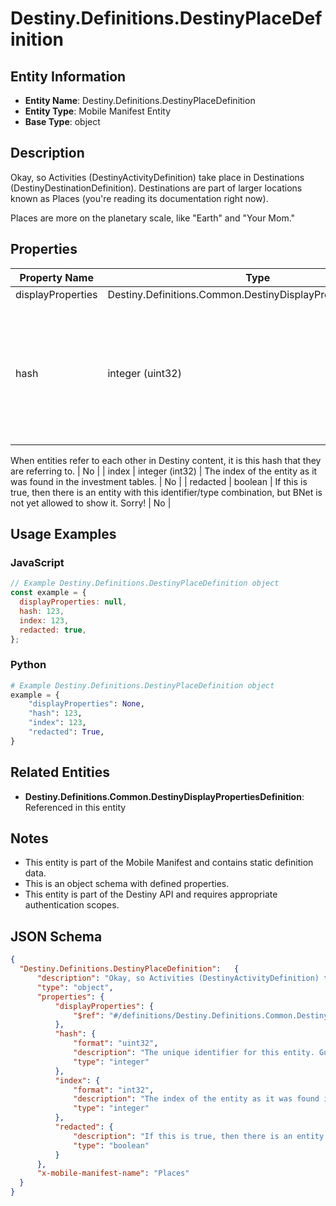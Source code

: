 # Destiny.Definitions.DestinyPlaceDefinition

## Entity Information
- **Entity Name**: Destiny.Definitions.DestinyPlaceDefinition
- **Entity Type**: Mobile Manifest Entity
- **Base Type**: object

## Description
Okay, so Activities (DestinyActivityDefinition) take place in Destinations (DestinyDestinationDefinition). Destinations are part of larger locations known as Places (you're reading its documentation right now).
Places are more on the planetary scale, like "Earth" and "Your Mom."

## Properties

| Property Name | Type | Description | Required |
|---------------|------|-------------|----------|
| displayProperties | Destiny.Definitions.Common.DestinyDisplayPropertiesDefinition |  | No |
| hash | integer (uint32) | The unique identifier for this entity. Guaranteed to be unique for the type of entity, but not globally.
When entities refer to each other in Destiny content, it is this hash that they are referring to. | No |
| index | integer (int32) | The index of the entity as it was found in the investment tables. | No |
| redacted | boolean | If this is true, then there is an entity with this identifier/type combination, but BNet is not yet allowed to show it. Sorry! | No |

## Usage Examples

### JavaScript
```javascript
// Example Destiny.Definitions.DestinyPlaceDefinition object
const example = {
  displayProperties: null,
  hash: 123,
  index: 123,
  redacted: true,
};
```

### Python
```python
# Example Destiny.Definitions.DestinyPlaceDefinition object
example = {
    "displayProperties": None,
    "hash": 123,
    "index": 123,
    "redacted": True,
}
```

## Related Entities
- **Destiny.Definitions.Common.DestinyDisplayPropertiesDefinition**: Referenced in this entity

## Notes
- This entity is part of the Mobile Manifest and contains static definition data.
- This is an object schema with defined properties.
- This entity is part of the Destiny API and requires appropriate authentication scopes.

## JSON Schema
```json
{
  "Destiny.Definitions.DestinyPlaceDefinition":   {
      "description": "Okay, so Activities (DestinyActivityDefinition) take place in Destinations (DestinyDestinationDefinition). Destinations are part of larger locations known as Places (you're reading its documentation right now).\r\nPlaces are more on the planetary scale, like \"Earth\" and \"Your Mom.\"",
      "type": "object",
      "properties": {
          "displayProperties": {
              "$ref": "#/definitions/Destiny.Definitions.Common.DestinyDisplayPropertiesDefinition"
          },
          "hash": {
              "format": "uint32",
              "description": "The unique identifier for this entity. Guaranteed to be unique for the type of entity, but not globally.\r\nWhen entities refer to each other in Destiny content, it is this hash that they are referring to.",
              "type": "integer"
          },
          "index": {
              "format": "int32",
              "description": "The index of the entity as it was found in the investment tables.",
              "type": "integer"
          },
          "redacted": {
              "description": "If this is true, then there is an entity with this identifier/type combination, but BNet is not yet allowed to show it. Sorry!",
              "type": "boolean"
          }
      },
      "x-mobile-manifest-name": "Places"
  }
}
```
